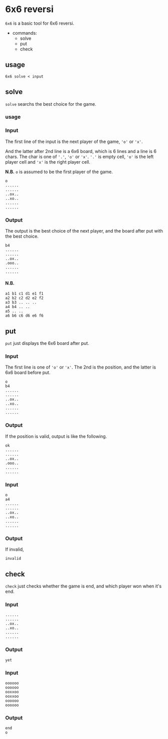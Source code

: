 # 6x6 reversi

`6x6` is a basic tool for 6x6 reversi.

- commands:
    - solve
    - put
    - check

## usage

```
6x6 solve < input
```

## solve

`solve` searchs the best choice for the game.

### usage

### Input

The first line of the input is the next player of the game, `'o'` or `'x'`.

And the latter after 2nd line is a 6x6 board,
which is 6 lines and a line is 6 chars.
The char is one of `'.'`, `'o'` or `'x'`.
`'.'` is empty cell, `'o'` is the left player cell and `'x'` is the right player cell.

__N.B.__
`o` is assumed to be the first player of the game.

```
o
......
......
..ox..
..xo..
......
......
```

### Output

The output is the best choice of the next player,
and the board after put with the best choice.

```
b4
......
......
..ox..
.ooo..
......
......
```

#### N.B.

```
a1 b1 c1 d1 e1 f1
a2 b2 c2 d2 e2 f2
a3 b3 .. .. ..
a4 b4 .. ..
a5 .. ..
a6 b6 c6 d6 e6 f6
```

## put

`put` just displays the 6x6 board after put.

### Input

The first line is one of `'o'` or `'x'`.
The 2nd is the position,
and the latter is 6x6 board before put.

```
o
b4
......
......
..ox..
..xo..
......
......
```

### Output

If the position is valid, output is like the following.

```
ok
......
......
..ox..
.ooo..
......
......
```

### Input

```
o
a4
......
......
..ox..
..xo..
......
......
```

### Output

If invalid,

```
invalid
```

## check

`check` just checks whether the game is end,
and which player won when it's end.

### Input

```
......
......
..ox..
..xo..
......
......
```

### Output

```
yet
```

### Input

```
oooooo
oooooo
ooxxoo
ooxxoo
oooooo
oooooo
```

### Output

```
end
o
```


